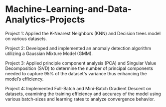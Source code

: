 # Machine-Learning-and-Data-Analytics-Projects
Project 1: Applied the K-Nearest Neighbors (KNN) and Decision trees model on various datasets.

Project 2: Developed and implemented an anomaly detection algorithm utilizing a Gaussian Mixture Model (GMM).

Project 3: Applied principle component analysis (PCA) and Singular Value Decomposition (SVD) to determine the number of principal components needed to capture 95% of the dataset's variance thus enhancing the model’s efficiency.

Project 4: Implemented Full-Batch and Mini-Batch Gradient Descent on datasets, examining the training efficiency and accuracy of the model using various batch-sizes and learning rates to analyze convergence behavior.
